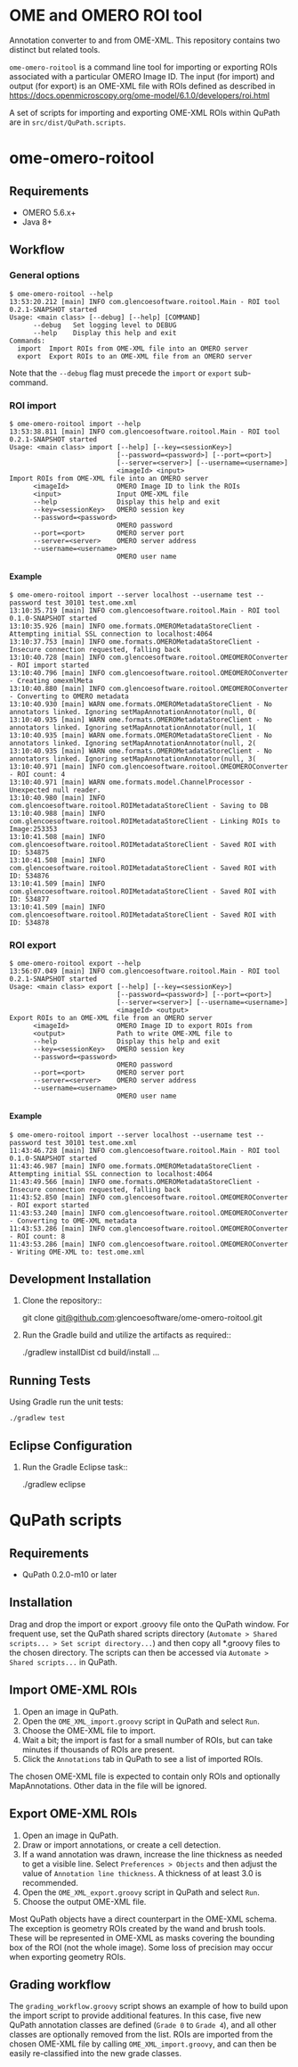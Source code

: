 OME and OMERO ROI tool
======================

Annotation converter to and from OME-XML. This repository contains two distinct but related tools.

```ome-omero-roitool``` is a command line tool for importing or exporting ROIs associated with a
particular OMERO Image ID.  The input (for import) and output (for export) is an OME-XML file
with ROIs defined as described in https://docs.openmicroscopy.org/ome-model/6.1.0/developers/roi.html

A set of scripts for importing and exporting OME-XML ROIs within QuPath are in ```src/dist/QuPath.scripts```.


# ome-omero-roitool

## Requirements

* OMERO 5.6.x+
* Java 8+

## Workflow

### General options

```
$ ome-omero-roitool --help
13:53:20.212 [main] INFO com.glencoesoftware.roitool.Main - ROI tool 0.2.1-SNAPSHOT started
Usage: <main class> [--debug] [--help] [COMMAND]
      --debug   Set logging level to DEBUG
      --help    Display this help and exit
Commands:
  import  Import ROIs from OME-XML file into an OMERO server
  export  Export ROIs to an OME-XML file from an OMERO server
```

Note that the ```--debug``` flag must precede the ```import``` or ```export``` sub-command.

### ROI import

```
$ ome-omero-roitool import --help
13:53:38.811 [main] INFO com.glencoesoftware.roitool.Main - ROI tool 0.2.1-SNAPSHOT started
Usage: <main class> import [--help] [--key=<sessionKey>]
                           [--password=<password>] [--port=<port>]
                           [--server=<server>] [--username=<username>]
                           <imageId> <input>
Import ROIs from OME-XML file into an OMERO server
      <imageId>            OMERO Image ID to link the ROIs
      <input>              Input OME-XML file
      --help               Display this help and exit
      --key=<sessionKey>   OMERO session key
      --password=<password>
                           OMERO password
      --port=<port>        OMERO server port
      --server=<server>    OMERO server address
      --username=<username>
                           OMERO user name
```

#### Example

```
$ ome-omero-roitool import --server localhost --username test --password test 30101 test.ome.xml
13:10:35.719 [main] INFO com.glencoesoftware.roitool.Main - ROI tool 0.1.0-SNAPSHOT started
13:10:35.926 [main] INFO ome.formats.OMEROMetadataStoreClient - Attempting initial SSL connection to localhost:4064
13:10:37.753 [main] INFO ome.formats.OMEROMetadataStoreClient - Insecure connection requested, falling back
13:10:40.728 [main] INFO com.glencoesoftware.roitool.OMEOMEROConverter - ROI import started
13:10:40.796 [main] INFO com.glencoesoftware.roitool.OMEOMEROConverter - Creating omexmlMeta
13:10:40.880 [main] INFO com.glencoesoftware.roitool.OMEOMEROConverter - Converting to OMERO metadata
13:10:40.930 [main] WARN ome.formats.OMEROMetadataStoreClient - No annotators linked. Ignoring setMapAnnotationAnnotator(null, 0(
13:10:40.935 [main] WARN ome.formats.OMEROMetadataStoreClient - No annotators linked. Ignoring setMapAnnotationAnnotator(null, 1(
13:10:40.935 [main] WARN ome.formats.OMEROMetadataStoreClient - No annotators linked. Ignoring setMapAnnotationAnnotator(null, 2(
13:10:40.935 [main] WARN ome.formats.OMEROMetadataStoreClient - No annotators linked. Ignoring setMapAnnotationAnnotator(null, 3(
13:10:40.971 [main] INFO com.glencoesoftware.roitool.OMEOMEROConverter - ROI count: 4
13:10:40.971 [main] WARN ome.formats.model.ChannelProcessor - Unexpected null reader.
13:10:40.980 [main] INFO com.glencoesoftware.roitool.ROIMetadataStoreClient - Saving to DB
13:10:40.988 [main] INFO com.glencoesoftware.roitool.ROIMetadataStoreClient - Linking ROIs to Image:253353
13:10:41.508 [main] INFO com.glencoesoftware.roitool.ROIMetadataStoreClient - Saved ROI with ID: 534875
13:10:41.508 [main] INFO com.glencoesoftware.roitool.ROIMetadataStoreClient - Saved ROI with ID: 534876
13:10:41.509 [main] INFO com.glencoesoftware.roitool.ROIMetadataStoreClient - Saved ROI with ID: 534877
13:10:41.509 [main] INFO com.glencoesoftware.roitool.ROIMetadataStoreClient - Saved ROI with ID: 534878
```

### ROI export

```
$ ome-omero-roitool export --help
13:56:07.049 [main] INFO com.glencoesoftware.roitool.Main - ROI tool 0.2.1-SNAPSHOT started
Usage: <main class> export [--help] [--key=<sessionKey>]
                           [--password=<password>] [--port=<port>]
                           [--server=<server>] [--username=<username>]
                           <imageId> <output>
Export ROIs to an OME-XML file from an OMERO server
      <imageId>            OMERO Image ID to export ROIs from
      <output>             Path to write OME-XML file to
      --help               Display this help and exit
      --key=<sessionKey>   OMERO session key
      --password=<password>
                           OMERO password
      --port=<port>        OMERO server port
      --server=<server>    OMERO server address
      --username=<username>
                           OMERO user name
```

#### Example

```
$ ome-omero-roitool import --server localhost --username test --password test 30101 test.ome.xml
11:43:46.728 [main] INFO com.glencoesoftware.roitool.Main - ROI tool 0.1.0-SNAPSHOT started
11:43:46.987 [main] INFO ome.formats.OMEROMetadataStoreClient - Attempting initial SSL connection to localhost:4064
11:43:49.566 [main] INFO ome.formats.OMEROMetadataStoreClient - Insecure connection requested, falling back
11:43:52.850 [main] INFO com.glencoesoftware.roitool.OMEOMEROConverter - ROI export started
11:43:53.240 [main] INFO com.glencoesoftware.roitool.OMEOMEROConverter - Converting to OME-XML metadata
11:43:53.286 [main] INFO com.glencoesoftware.roitool.OMEOMEROConverter - ROI count: 8
11:43:53.286 [main] INFO com.glencoesoftware.roitool.OMEOMEROConverter - Writing OME-XML to: test.ome.xml
```

## Development Installation

1. Clone the repository::

    git clone git@github.com:glencoesoftware/ome-omero-roitool.git

1. Run the Gradle build and utilize the artifacts as required::

    ./gradlew installDist
    cd build/install
    ...

## Running Tests

Using Gradle run the unit tests:

    ./gradlew test

## Eclipse Configuration

1. Run the Gradle Eclipse task::

    ./gradlew eclipse


# QuPath scripts

## Requirements

* QuPath 0.2.0-m10 or later

## Installation

Drag and drop the import or export .groovy file onto the QuPath window.
For frequent use, set the QuPath shared scripts directory (```Automate > Shared scripts... > Set script directory...```)
and then copy all *.groovy files to the chosen directory.  The scripts can then be accessed via
```Automate > Shared scripts...``` in QuPath.

## Import OME-XML ROIs

1. Open an image in QuPath.
2. Open the ```OME_XML_import.groovy``` script in QuPath and select ```Run```.
3. Choose the OME-XML file to import.
4. Wait a bit; the import is fast for a small number of ROIs, but can take minutes if thousands of ROIs are present.
5. Click the ```Annotations``` tab in QuPath to see a list of imported ROIs.

The chosen OME-XML file is expected to contain only ROIs and optionally MapAnnotations.  Other data in the file will be ignored.

## Export OME-XML ROIs

1. Open an image in QuPath.
2. Draw or import annotations, or create a cell detection.
3. If a wand annotation was drawn, increase the line thickness as needed to get a visible line.
   Select ```Preferences > Objects``` and then adjust the value of ```Annotation line thickness```.
   A thickness of at least 3.0 is recommended.
4. Open the ```OME_XML_export.groovy``` script in QuPath and select ```Run```.
5. Choose the output OME-XML file.

Most QuPath objects have a direct counterpart in the OME-XML schema.  The exception is geometry ROIs created by the wand and brush tools.
These will be represented in OME-XML as masks covering the bounding box of the ROI (not the whole image).  Some loss of precision may occur
when exporting geometry ROIs.

## Grading workflow

The ```grading_workflow.groovy``` script shows an example of how to build upon the import script to provide additional features.
In this case, five new QuPath annotation classes are defined (```Grade 0``` to ```Grade 4```), and all other classes are optionally
removed from the list.  ROIs are imported from the chosen OME-XML file by calling ```OME_XML_import.groovy```, and can then be
easily re-classified into the new grade classes.
